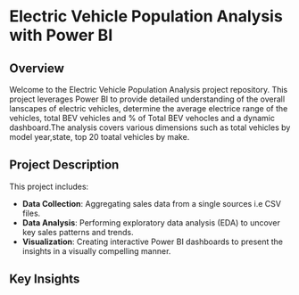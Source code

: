 # Electric Vehicle Population Analysis with Power BI

## Overview

Welcome to the Electric Vehicle Population Analysis project repository. This project leverages Power BI to provide detailed understanding of the overall lanscapes of electric vehicles, determine the average electrice range of the vehicles, total BEV vehicles and % of Total BEV vehocles and a dynamic dashboard.The analysis covers various dimensions such as total vehicles by model year,state, top 20 toatal vehicles by make.

## Project Description

This project includes:

- **Data Collection**: Aggregating sales data from a single sources i.e CSV files.
- **Data Analysis**: Performing exploratory data analysis (EDA) to uncover key sales patterns and trends.
- **Visualization**: Creating interactive Power BI dashboards to present the insights in a visually compelling manner.

## Key Insights



